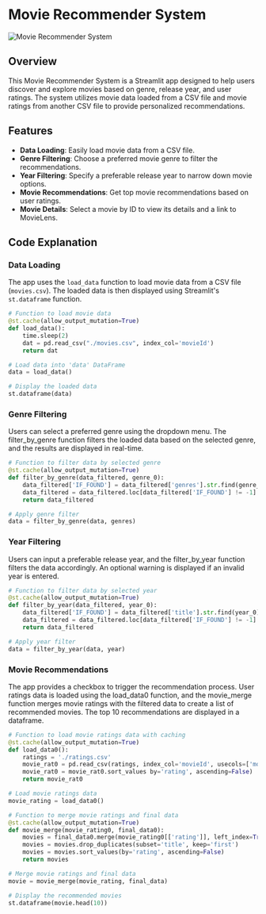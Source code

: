 # Movie Recommender System

![Movie Recommender System](https://i.redd.it/4fxxbm4opjd31.jpg)

## Overview

This Movie Recommender System is a Streamlit app designed to help users discover and explore movies based on genre, release year, and user ratings. The system utilizes movie data loaded from a CSV file and movie ratings from another CSV file to provide personalized recommendations.

## Features

- **Data Loading**: Easily load movie data from a CSV file.
- **Genre Filtering**: Choose a preferred movie genre to filter the recommendations.
- **Year Filtering**: Specify a preferable release year to narrow down movie options.
- **Movie Recommendations**: Get top movie recommendations based on user ratings.
- **Movie Details**: Select a movie by ID to view its details and a link to MovieLens.

## Code Explanation

### Data Loading

The app uses the `load_data` function to load movie data from a CSV file (`movies.csv`). The loaded data is then displayed using Streamlit's `st.dataframe` function.

```python
# Function to load movie data
@st.cache(allow_output_mutation=True)
def load_data():
    time.sleep(2)
    dat = pd.read_csv("./movies.csv", index_col='movieId')
    return dat

# Load data into 'data' DataFrame
data = load_data()

# Display the loaded data
st.dataframe(data)
```
### Genre Filtering
Users can select a preferred genre using the dropdown menu. The filter_by_genre function filters the loaded data based on the selected genre, and the results are displayed in real-time.

```python
# Function to filter data by selected genre
@st.cache(allow_output_mutation=True)
def filter_by_genre(data_filtered, genre_0):
    data_filtered['IF_FOUND'] = data_filtered['genres'].str.find(genre_0)
    data_filtered = data_filtered.loc[data_filtered['IF_FOUND'] != -1]
    return data_filtered

# Apply genre filter
data = filter_by_genre(data, genres)
```
### Year Filtering
Users can input a preferable release year, and the filter_by_year function filters the data accordingly. An optional warning is displayed if an invalid year is entered.
```python
# Function to filter data by selected year
@st.cache(allow_output_mutation=True)
def filter_by_year(data_filtered, year_0):
    data_filtered['IF_FOUND'] = data_filtered['title'].str.find(year_0)
    data_filtered = data_filtered.loc[data_filtered['IF_FOUND'] != -1]
    return data_filtered

# Apply year filter
data = filter_by_year(data, year)
```
### Movie Recommendations
The app provides a checkbox to trigger the recommendation process. User ratings data is loaded using the load_data0 function, and the movie_merge function merges movie ratings with the filtered data to create a list of recommended movies. The top 10 recommendations are displayed in a dataframe.

```python
# Function to load movie ratings data with caching
@st.cache(allow_output_mutation=True)
def load_data0():
    ratings = './ratings.csv'
    movie_rat0 = pd.read_csv(ratings, index_col='movieId', usecols=['movieId', 'rating'])
    movie_rat0 = movie_rat0.sort_values by='rating', ascending=False)
    return movie_rat0

# Load movie ratings data
movie_rating = load_data0()

# Function to merge movie ratings and final data
@st.cache(allow_output_mutation=True)
def movie_merge(movie_rating0, final_data0):
    movies = final_data0.merge(movie_rating0[['rating']], left_index=True, right_index=True)
    movies = movies.drop_duplicates(subset='title', keep='first')
    movies = movies.sort_values(by='rating', ascending=False)
    return movies

# Merge movie ratings and final data
movie = movie_merge(movie_rating, final_data)

# Display the recommended movies
st.dataframe(movie.head(10))
```

